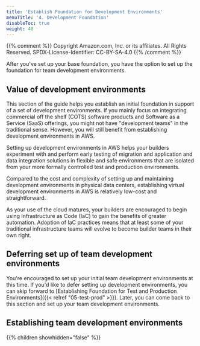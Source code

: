 ```yaml
---
title: 'Establish Foundation for Development Environments'
menuTitle: '4. Development Foundation'
disableToc: true
weight: 40
---
```


{{% comment %}}
Copyright Amazon.com, Inc. or its affiliates. All Rights Reserved.
SPDX-License-Identifier: CC-BY-SA-4.0
{{% /comment %}}

After you've set up your base foundation, you have the option to set up the foundation for team development environments. 

## Value of development environments

This section of the guide helps you establish an initial foundation in support of a set of development environments. If you mainly focus on integrating commercial off the shelf (COTS) software products and Software as a Service (SaaS) offerings, you might not have "development teams" in the traditional sense.  However, you will still benefit from establishing development environments in AWS.

Setting up development environments in AWS helps your builders experiment with and perform early testing of migration and application and data integration solutions in flexible and safe environments that are isolated from your more formally controlled test and production environments.

Compared to the cost and complexity of setting up and maintaining development environments in physical data centers, establishing virtual development environments in AWS is relatively low-cost and straightforward.

As your use of the cloud matures, your builders are encouraged to begin using Infrastructure as Code (IaC) to gain the benefits of greater automation. Adoption of IaC practices means that at least some of your traditional infrastructure teams will evolve to become builder teams in their own right.

## Deferring set up of team development environments

You're encouraged to set up your initial team development environments at this time. If you'd like to defer setting up development environments, you can skip forward to [Establishing Foundation for Test and Production Environments]({{< relref "05-test-prod" >}}). Later, you can come back to this section and set up your team development environments.

## Establishing team development environments

{{% children showhidden="false" %}}
